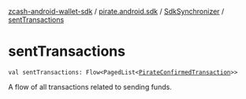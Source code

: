 [zcash-android-wallet-sdk](../../index.md) / [pirate.android.sdk](../index.md) / [SdkSynchronizer](index.md) / [sentTransactions](./sent-transactions.md)

# sentTransactions

`val sentTransactions: Flow<PagedList<`[`PirateConfirmedTransaction`](../../pirate.android.sdk.db.entity/-confirmed-transaction/index.md)`>>`

A flow of all transactions related to sending funds.

